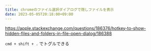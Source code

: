```yaml
---
title: chromeのファイル選択ダイアログで隠しファイルを表示
date: 2023-05-05T20:18:00+09:00
---
```


https://apple.stackexchange.com/questions/186376/hotkey-to-show-hidden-files-and-folders-in-file-open-dialog/186388

`cmd + shift + .` でトグルできる
